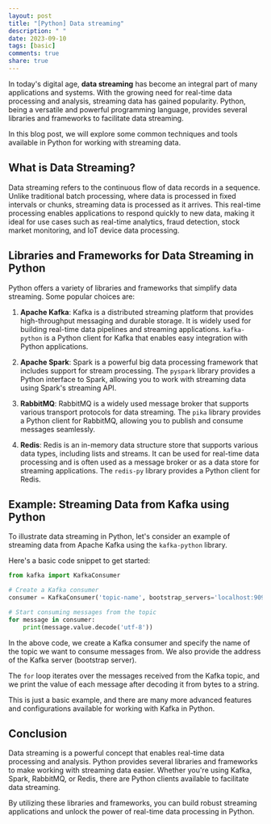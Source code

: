```yaml
---
layout: post
title: "[Python] Data streaming"
description: " "
date: 2023-09-10
tags: [basic]
comments: true
share: true
---
```


In today's digital age, **data streaming** has become an integral part of many applications and systems. With the growing need for real-time data processing and analysis, streaming data has gained popularity. Python, being a versatile and powerful programming language, provides several libraries and frameworks to facilitate data streaming.

In this blog post, we will explore some common techniques and tools available in Python for working with streaming data.

## What is Data Streaming?

Data streaming refers to the continuous flow of data records in a sequence. Unlike traditional batch processing, where data is processed in fixed intervals or chunks, streaming data is processed as it arrives. This real-time processing enables applications to respond quickly to new data, making it ideal for use cases such as real-time analytics, fraud detection, stock market monitoring, and IoT device data processing.

## Libraries and Frameworks for Data Streaming in Python

Python offers a variety of libraries and frameworks that simplify data streaming. Some popular choices are:

1. **Apache Kafka**: Kafka is a distributed streaming platform that provides high-throughput messaging and durable storage. It is widely used for building real-time data pipelines and streaming applications. `kafka-python` is a Python client for Kafka that enables easy integration with Python applications.

2. **Apache Spark**: Spark is a powerful big data processing framework that includes support for stream processing. The `pyspark` library provides a Python interface to Spark, allowing you to work with streaming data using Spark's streaming API.

3. **RabbitMQ**: RabbitMQ is a widely used message broker that supports various transport protocols for data streaming. The `pika` library provides a Python client for RabbitMQ, allowing you to publish and consume messages seamlessly.

4. **Redis**: Redis is an in-memory data structure store that supports various data types, including lists and streams. It can be used for real-time data processing and is often used as a message broker or as a data store for streaming applications. The `redis-py` library provides a Python client for Redis.

## Example: Streaming Data from Kafka using Python

To illustrate data streaming in Python, let's consider an example of streaming data from Apache Kafka using the `kafka-python` library.

Here's a basic code snippet to get started:

```python
from kafka import KafkaConsumer

# Create a Kafka consumer
consumer = KafkaConsumer('topic-name', bootstrap_servers='localhost:9092')

# Start consuming messages from the topic
for message in consumer:
    print(message.value.decode('utf-8'))
```

In the above code, we create a Kafka consumer and specify the name of the topic we want to consume messages from. We also provide the address of the Kafka server (bootstrap server).

The `for` loop iterates over the messages received from the Kafka topic, and we print the value of each message after decoding it from bytes to a string.

This is just a basic example, and there are many more advanced features and configurations available for working with Kafka in Python.

## Conclusion

Data streaming is a powerful concept that enables real-time data processing and analysis. Python provides several libraries and frameworks to make working with streaming data easier. Whether you're using Kafka, Spark, RabbitMQ, or Redis, there are Python clients available to facilitate data streaming.

By utilizing these libraries and frameworks, you can build robust streaming applications and unlock the power of real-time data processing in Python.